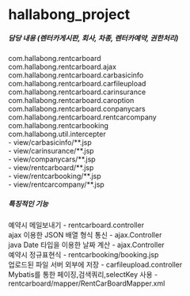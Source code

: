 # hallabong_project

<h5>담당 내용 (렌터카게시판, 회사, 차종, 렌터카예약, 권한처리)</h5>
com.hallabong.rentcarboard<br>
com.hallabong.rentcarboard.ajax<br>
com.hallabong.rentcarboard.carbasicinfo<br>
com.hallabong.rentcarboard.carfileupload<br>
com.hallabong.rentcarboard.carinsurance<br>
com.hallabong.rentcarboard.caroption<br>
com.hallabong.rentcarboard.conpanycars<br>
com.hallabong.rentcarboard.rentcarcompany<br>
com.hallabong.rentcarbooking<br>
com.hallabong.util.intercepter<br>
- view/carbasicinfo/**.jsp<br>
- view/carinsurance/**.jsp<br>
- view/companycars/**.jsp<br>
- view/rentcarboard/**.jsp<br>
- view/rentcarbooking/**.jsp<br>
- view/rentcarcompany/**.jsp<br>

<h5>특징적인 기능</h5>

예약시 메일보내기 - rentcarboard.controller<br>
ajax 이용한 JSON 배열 형식 통신 - ajax.Controller<br>
java Date 타입을 이용한 날짜 계산 - ajax.Controller<br>
예약시 정규표현식 - rentcarbooking/booking.jsp<br>
업로드된 파일 서버 외부에 저장 - carfileupload.controller<br>
Mybatis를 통한 페이징,검색쿼리,selectKey 사용 - rentcarboard/mapper/RentCarBoardMapper.xml<br>
